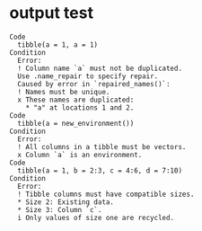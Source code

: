 # output test

    Code
      tibble(a = 1, a = 1)
    Condition
      Error:
      ! Column name `a` must not be duplicated.
      Use .name_repair to specify repair.
      Caused by error in `repaired_names()`:
      ! Names must be unique.
      x These names are duplicated:
        * "a" at locations 1 and 2.
    Code
      tibble(a = new_environment())
    Condition
      Error:
      ! All columns in a tibble must be vectors.
      x Column `a` is an environment.
    Code
      tibble(a = 1, b = 2:3, c = 4:6, d = 7:10)
    Condition
      Error:
      ! Tibble columns must have compatible sizes.
      * Size 2: Existing data.
      * Size 3: Column `c`.
      i Only values of size one are recycled.

